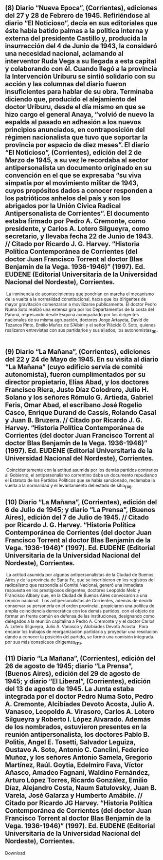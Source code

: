 ## **(8)** Diario “Nueva Epoca”, (Corrientes), ediciones del 27 y 28 de Febrero de 1945. Refiriéndose al diario “El Noticioso”, decía en sus editoriales que éste había batido palmas a la política interna y externa del presidente Castillo y, producida la insurrección del 4 de Junio de 1943, la consideró una necesidad nacional, aclamando al interventor Ruda Vega a su llegada a esta capital y colaborando con él. Cuando llegó a la provincia la Intervención Uriburu se sintió solidario con su acción y las columnas del diario fueron insuficientes para hablar de su obra. Terminaba diciendo que, producido el alejamiento del doctor Uriburu, desde el día mismo en que se hizo cargo el general Anaya, “volvió de nuevo la espalda al pasado en adhesión a los nuevos principios anunciados, en contraposición del régimen nacionalista que tuvo que soportar la provincia por espacio de diez meses”. El diario “El Noticioso”, (Corrientes), edición del 2 de Marzo de 1945, a su vez le recordaba al sector antipersonalista un documento originado en su convención en el que se expresaba “su viva simpatía por el movimiento militar de 1943, cuyos propósitos dados a conocer responden a los patrióticos anhelos del país y son los abrigados por la Unión Cívica Radical Antipersonalista de Corrientes”. El documento estaba firmado por Pedro A. Cremonte, como presidente, y Carlos A. Lotero Silgueyra, como secretario, y llevaba fecha 22 de Junio de 1943. // Citado por Ricardo J. G. Harvey. “Historia Política Contemporánea de Corrientes (del doctor Juan Francisco Torrent al doctor Blas Benjamín de la Vega. 1936-1946)” (1997). Ed. EUDENE (Editorial Universitaria de la Universidad Nacional del Nordeste), Corrientes.
​
La inminencia de acontecimientos que pondrían en marcha el mecanismo de la vuelta a la normalidad constitucional, hacía que los dirigentes de mayor gravitación comenzaran a movilizarse públicamente. El doctor Pedro Numa Soto realizó una extensa gira por los Departamentos de la costa del Paraná, regresando desde Esquina acompañado por los dirigentes nacionales de su misma agrupación, doctores Jorge Artayeta, David de Tezanos Pinto, Emilio Muñoz de S’Albini y el señor Plácido O. Soto, quienes realizaron entrevistas con sus partidarios y sus aliados, los autonomistas<sub><strong>(9)</strong></sub>.
​
## **(9)** Diario “La Mañana”, (Corrientes), ediciones del 22 y 24 de Mayo de 1945. En su visita al diario “La Mañana” (cuyo edificio servía de comité autonomista), fueron cumplimentados por su director propietario, Elías Abad, y los doctores Francisco Riera, Justo Díaz Colodrero, Julio H. Solano y los señores Rómulo G. Artieda, Gabriel Feris, Omar Abad, el escribano José Rogelio Casco, Enrique Durand de Cassís, Rolando Casal y Juan B. Bruzera. // Citado por Ricardo J. G. Harvey. “Historia Política Contemporánea de Corrientes (del doctor Juan Francisco Torrent al doctor Blas Benjamín de la Vega. 1936-1946)” (1997). Ed. EUDENE (Editorial Universitaria de la Universidad Nacional del Nordeste), Corrientes.
​
Coincidentemente con la actitud asumida por los demás partidos contrarios al Gobierno, el antipersonalismo correntino daba un documento repudiando el Estatuto de los Partidos Políticos que se había sancionado, reclamaba la vuelta a la normalidad y el levantamiento del estado de sitio<sub><strong>(10)</strong></sub>.
​
## **(10)** Diario “La Mañana”, (Corrientes), edición del 6 de Julio de 1945; y diario “La Prensa”, (Buenos Aires), edición del 7 de Julio de 1945. // Citado por Ricardo J. G. Harvey. “Historia Política Contemporánea de Corrientes (del doctor Juan Francisco Torrent al doctor Blas Benjamín de la Vega. 1936-1946)” (1997). Ed. EUDENE (Editorial Universitaria de la Universidad Nacional del Nordeste), Corrientes.
​
La actitud asumida por algunos antipersonalistas de la Ciudad de Buenos Aires y de la provincia de Santa Fe, que se inscribieron en los registros del radicalismo que respondía al Comité Nacional, generó una inmediata respuesta en los prestigiosos dirigentes, doctores Leopoldo Melo y Francisco Albany que, en la Ciudad de Buenos Aires convocaron a una reunión nacional.
​
Los antipersonalistas de Corrientes, además de decidir conservar su personería en el orden provincial, propiciaron una política de amplia coincidencia democrática con los demás partidos, con el objeto de formar un frente común en defensa de las instituciones, designando como delegados a la reunión capitalina a Pedro A. Cremonte y y el doctor Carlos A. Lotero Silgueyra, Julio A. Vanasco y Alcibíades Devoto Acosta.
​
Para encarar los trabajos de reorganización partidaria y proyectar una resolución dando a conocer la posición del partido, se formó una comisión integrada por sus más conspicuos dirigentes<sub><strong>(11)</strong></sub>.
​
## **(11)** Diario “La Mañana”, (Corrientes), edición del 26 de agosto de 1945; diario “La Prensa”, (Buenos Aires), edición del 29 de agosto de 1945; y diario “El Liberal”, (Corrientes), edición del 13 de agosto de 1945. La Junta estaba integrada por el doctor Pedro Numa Soto, Pedro A. Cremonte, Alcibíades Devoto Acosta, Julio A. Vanasco, Leopoldo A. Virasoro, Carlos A. Lotero Silgueyra y Roberto I. López Alvarado. Además de los nombrados, estuvieron presentes en la reunión antipersonalista, los doctores Pablo B. Politis, Angel E. Tosetti, Salvador Leguiza, Gustavo A. Soto, Antonio C. Canclini, Federico Muñoz, y los señores Antonio Samela, Gregorio Martínez, Raúl. Goytia, Edelmiro Fava, Víctor Añasco, Amadeo Fagnani, Waldino Fernández, Arturo López Torres, Ricardo González, Emilio Díaz, Alejandro Costa, Naum Satulovsky, Juan B. Varela, José Galarza y Humberto Amábile. // Citado por Ricardo JG Harvey. “Historia Política Contemporánea de Corrientes (del doctor Juan Francisco Torrent al doctor Blas Benjamín de la Vega. 1936-1946)” (1997). Ed. EUDENE (Editorial Universitaria de la Universidad Nacional del Nordeste), Corrientes.
Download